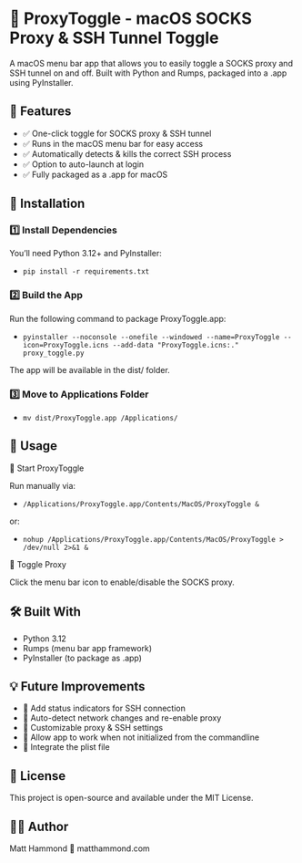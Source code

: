 # 🚀 ProxyToggle - macOS SOCKS Proxy & SSH Tunnel Toggle

A macOS menu bar app that allows you to easily toggle a SOCKS proxy and SSH tunnel on and off. Built with Python and Rumps, packaged into a .app using PyInstaller.

## 📌 Features

- ✅ One-click toggle for SOCKS proxy & SSH tunnel
- ✅ Runs in the macOS menu bar for easy access
- ✅ Automatically detects & kills the correct SSH process
- ✅ Option to auto-launch at login
- ✅ Fully packaged as a .app for macOS


## 🔧 Installation

### 1️⃣ Install Dependencies

You’ll need Python 3.12+ and PyInstaller:

- `pip install -r requirements.txt`

### 2️⃣ Build the App

Run the following command to package ProxyToggle.app:
- `pyinstaller --noconsole --onefile --windowed --name=ProxyToggle --icon=ProxyToggle.icns --add-data "ProxyToggle.icns:." proxy_toggle.py`

The app will be available in the dist/ folder.

### 3️⃣ Move to Applications Folder
- `mv dist/ProxyToggle.app /Applications/`

## 🚀 Usage

🔹 Start ProxyToggle

Run manually via:
- `/Applications/ProxyToggle.app/Contents/MacOS/ProxyToggle &`

or:
- `nohup /Applications/ProxyToggle.app/Contents/MacOS/ProxyToggle > /dev/null 2>&1 &`


🔹 Toggle Proxy

Click the menu bar icon to enable/disable the SOCKS proxy.

## 🛠 Built With
- Python 3.12
- Rumps (menu bar app framework)
- PyInstaller (to package as .app)

## 💡 Future Improvements

- 🚀 Add status indicators for SSH connection
- 🚀 Auto-detect network changes and re-enable proxy
- 🚀 Customizable proxy & SSH settings
- 🚀 Allow app to work when not initialized from the commandline
- 🚀 Integrate the plist file

## 📜 License

This project is open-source and available under the MIT License.

## 👨‍💻 Author

Matt Hammond
🔗 matthammond.com
